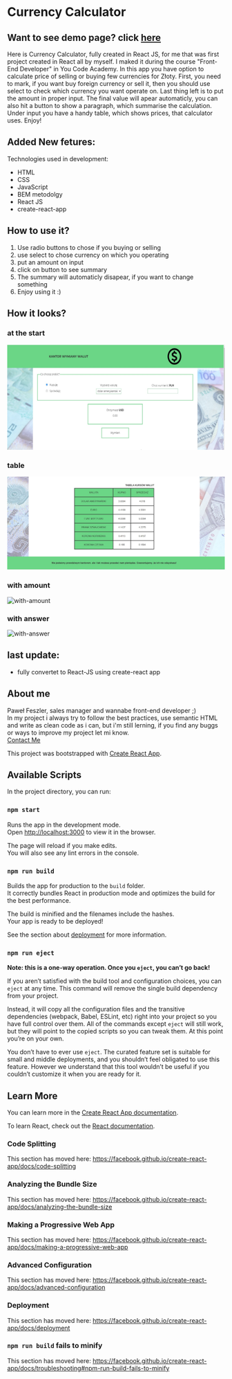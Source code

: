 # Currency Calculator


## Want to see demo page? click [here](https://pfeszler.github.io/currency-converter/)

Here is Currency Calculator, fully created in React JS, for me that was first project created in React all by myself. I maked it during the course "Front-End Developer" in You Code Academy. In this app you have option to calculate price of selling or buying few currencies for Złoty. First, you need to mark, if you want buy foreign currency or sell it, then you should use select to check which currency you want operate on. Last thing left is to put the amount in proper input. The final value will apear automaticly, you can also hit a button to show a paragraph, which summarise the calculation. Under input you have a handy table, which shows prices, that calculator uses. Enjoy!

## Added New fetures: 

Technologies used in development:
- HTML
- CSS
- JavaScript
- BEM metodolgy
- React JS
- create-react-app

## How to use it?
1. Use radio buttons to chose if you buying or selling
2. use select to chose currency on which you operating
3. put an amount on input
4. click on button to see summary
5. The summary will automaticly disapear, if you want to change something
6. Enjoy using it :)

## How it looks?

### at the start

![at-begining](https://raw.githubusercontent.com/Pfeszler/Currency-calculator-react/master/src/image/Readme-image/start.jpg)

### table

![table](https://github.com/Pfeszler/Currency-calculator-react/blob/master/src/image/Readme-image/table.jpg?raw=true)

### with amount

![with-amount]()

### with answer

![with-answer]()

## last update: 
- fully convertet to React-JS using create-react app

## About me


Paweł Feszler, sales manager and wannabe front-end developer ;)\
In my project i always try to follow the best practices, use semantic HTML and write as clean code as i can, but i'm still lerning, if you find any buggs or ways to improve my project let mi know. \
[Contact Me](pfeszler@gmail.com)



This project was bootstrapped with [Create React App](https://github.com/facebook/create-react-app).

## Available Scripts

In the project directory, you can run:

### `npm start`

Runs the app in the development mode.<br />
Open [http://localhost:3000](http://localhost:3000) to view it in the browser.

The page will reload if you make edits.<br />
You will also see any lint errors in the console.

### `npm run build`

Builds the app for production to the `build` folder.<br />
It correctly bundles React in production mode and optimizes the build for the best performance.

The build is minified and the filenames include the hashes.<br />
Your app is ready to be deployed!

See the section about [deployment](https://facebook.github.io/create-react-app/docs/deployment) for more information.

### `npm run eject`

**Note: this is a one-way operation. Once you `eject`, you can’t go back!**

If you aren’t satisfied with the build tool and configuration choices, you can `eject` at any time. This command will remove the single build dependency from your project.

Instead, it will copy all the configuration files and the transitive dependencies (webpack, Babel, ESLint, etc) right into your project so you have full control over them. All of the commands except `eject` will still work, but they will point to the copied scripts so you can tweak them. At this point you’re on your own.

You don’t have to ever use `eject`. The curated feature set is suitable for small and middle deployments, and you shouldn’t feel obligated to use this feature. However we understand that this tool wouldn’t be useful if you couldn’t customize it when you are ready for it.

## Learn More

You can learn more in the [Create React App documentation](https://facebook.github.io/create-react-app/docs/getting-started).

To learn React, check out the [React documentation](https://reactjs.org/).

### Code Splitting

This section has moved here: https://facebook.github.io/create-react-app/docs/code-splitting

### Analyzing the Bundle Size

This section has moved here: https://facebook.github.io/create-react-app/docs/analyzing-the-bundle-size

### Making a Progressive Web App

This section has moved here: https://facebook.github.io/create-react-app/docs/making-a-progressive-web-app

### Advanced Configuration

This section has moved here: https://facebook.github.io/create-react-app/docs/advanced-configuration

### Deployment

This section has moved here: https://facebook.github.io/create-react-app/docs/deployment

### `npm run build` fails to minify

This section has moved here: https://facebook.github.io/create-react-app/docs/troubleshooting#npm-run-build-fails-to-minify
